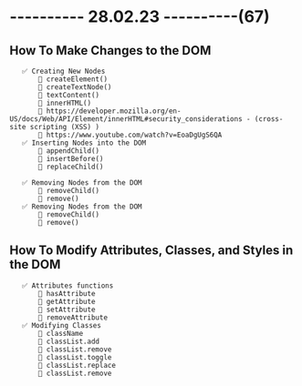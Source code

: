 # ---------- 28.02.23 ----------(67)

## How To Make Changes to the DOM

       ✅ Creating New Nodes
           🔷 createElement()
           🔷 createTextNode()
           🔷 textContent()
           🔷 innerHTML()
           🔷 https://developer.mozilla.org/en-US/docs/Web/API/Element/innerHTML#security_considerations - (cross-site scripting (XSS) )
           🔷 https://www.youtube.com/watch?v=EoaDgUgS6QA
       ✅ Inserting Nodes into the DOM
           🔷 appendChild()
           🔷 insertBefore()
           🔷 replaceChild()

       ✅ Removing Nodes from the DOM
           🔷 removeChild()
           🔷 remove()
       ✅ Removing Nodes from the DOM
           🔷 removeChild()
           🔷 remove()

## How To Modify Attributes, Classes, and Styles in the DOM

       ✅ Attributes functions
           🔷 hasAttribute
           🔷 getAttribute
           🔷 setAttribute
           🔷 removeAttribute
       ✅ Modifying Classes
           🔷 className
           🔷 classList.add
           🔷 classList.remove
           🔷 classList.toggle
           🔷 classList.replace
           🔷 classList.remove
